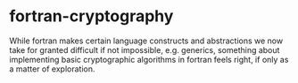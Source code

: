 fortran-cryptography
======================

While fortran makes certain language constructs and abstractions we now take for granted difficult if not impossible, e.g. generics, something about implementing basic cryptographic algorithms in fortran feels right, if only as a matter of exploration.
